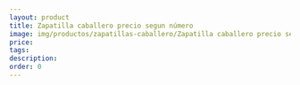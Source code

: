 ```yaml
---
layout: product
title: Zapatilla caballero precio segun número
image: img/productos/zapatillas-caballero/Zapatilla caballero precio segun número.webp
price: 
tags: 
description: 
order: 0
---
```

